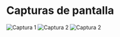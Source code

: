 # Capturas de pantalla
![Captura 1](https://github.com/id27lr/SimulacionPorComputadora-IanLopez/blob/main/Practica004SImulacionColision/colision1.png)
![Captura 2](https://github.com/id27lr/SimulacionPorComputadora-IanLopez/blob/main/Practica004SImulacionColision/colision2.png)
![Captura 2](https://github.com/id27lr/SimulacionPorComputadora-IanLopez/blob/main/Practica004SImulacionColision/colision3.png)

